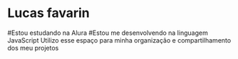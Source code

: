 # Lucas favarin
#Estou estudando na Alura
#Estou me desenvolvendo na linguagem JavaScript
Utilizo esse espaço para minha organização e compartilhamento dos meu projetos
